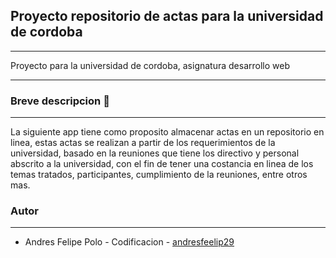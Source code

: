 ## Proyecto repositorio de actas para la universidad de cordoba

---

Proyecto para la universidad de cordoba, asignatura desarrollo web

---

### Breve descripcion 📒

---

La siguiente app tiene como proposito almacenar actas en un repositorio en linea,
estas actas se realizan a partir de los requerimientos de la universidad, basado en la reuniones que tiene los directivo y personal abscrito a la universidad, con el fin
de tener una costancia en linea de los temas tratados, participantes, cumplimiento de la reuniones, entre otros mas.

### Autor

---

-   Andres Felipe Polo - Codificacion - [andresfeelip29 ](https://github.com/andresfeelip29 "andresfeelip29 ")
